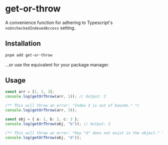 # get-or-throw

A convenience function for adhering to Typescript's `noUncheckedIndexedAccess` setting.

## Installation

```bash
pnpm add get-or-throw
```

...or use the equivalent for your package manager.

## Usage

```ts
const arr = [1, 2, 3];
console.log(getOrThrow(arr, 1)); // Output: 2

/** This will throw an error: "Index 3 is out of bounds." */
console.log(getOrThrow(arr, 3));

const obj = { a: 1, b: 2, c: 3 };
console.log(getOrThrow(obj, "b")); // Output: 2

/** This will throw an error: "Key "d" does not exist in the object." */
console.log(getOrThrow(obj, "d"));
```
